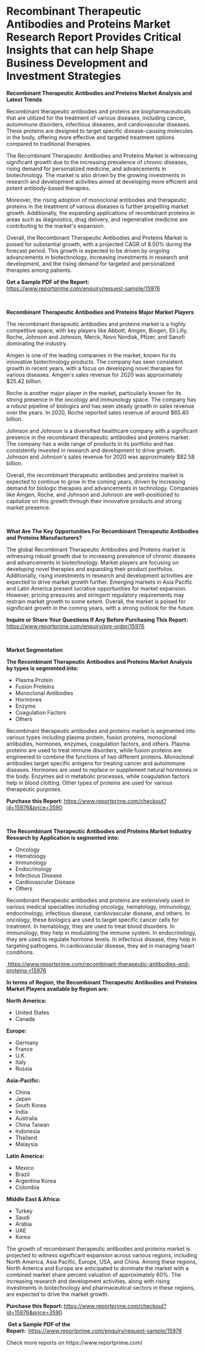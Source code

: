 <p><h1>Recombinant Therapeutic Antibodies and Proteins Market Research Report Provides Critical Insights that can help Shape Business Development and Investment Strategies</h1></p><p><strong>Recombinant Therapeutic Antibodies and Proteins Market Analysis and Latest Trends</strong></p>
<p><p>Recombinant therapeutic antibodies and proteins are biopharmaceuticals that are utilized for the treatment of various diseases, including cancer, autoimmune disorders, infectious diseases, and cardiovascular diseases. These proteins are designed to target specific disease-causing molecules in the body, offering more effective and targeted treatment options compared to traditional therapies.</p><p>The Recombinant Therapeutic Antibodies and Proteins Market is witnessing significant growth due to the increasing prevalence of chronic diseases, rising demand for personalized medicine, and advancements in biotechnology. The market is also driven by the growing investments in research and development activities aimed at developing more efficient and potent antibody-based therapies.</p><p>Moreover, the rising adoption of monoclonal antibodies and therapeutic proteins in the treatment of various diseases is further propelling market growth. Additionally, the expanding applications of recombinant proteins in areas such as diagnostics, drug delivery, and regenerative medicine are contributing to the market's expansion.</p><p>Overall, the Recombinant Therapeutic Antibodies and Proteins Market is poised for substantial growth, with a projected CAGR of 8.00% during the forecast period. This growth is expected to be driven by ongoing advancements in biotechnology, increasing investments in research and development, and the rising demand for targeted and personalized therapies among patients.</p></p>
<p><strong>Get a Sample PDF of the Report:&nbsp;</strong> <a href="https://www.reportprime.com/enquiry/request-sample/15976">https://www.reportprime.com/enquiry/request-sample/15976</a></p>
<p>&nbsp;</p>
<p><strong>Recombinant Therapeutic Antibodies and Proteins Major Market Players</strong></p>
<p><p>The recombinant therapeutic antibodies and proteins market is a highly competitive space, with key players like Abbott, Amgen, Biogen, Eli Lilly, Roche, Johnson and Johnson, Merck, Novo Nordisk, Pfizer, and Sanofi dominating the industry.</p><p>Amgen is one of the leading companies in the market, known for its innovative biotechnology products. The company has seen consistent growth in recent years, with a focus on developing novel therapies for various diseases. Amgen's sales revenue for 2020 was approximately $25.42 billion.</p><p>Roche is another major player in the market, particularly known for its strong presence in the oncology and immunology space. The company has a robust pipeline of biologics and has seen steady growth in sales revenue over the years. In 2020, Roche reported sales revenue of around $65.40 billion.</p><p>Johnson and Johnson is a diversified healthcare company with a significant presence in the recombinant therapeutic antibodies and proteins market. The company has a wide range of products in its portfolio and has consistently invested in research and development to drive growth. Johnson and Johnson's sales revenue for 2020 was approximately $82.58 billion.</p><p>Overall, the recombinant therapeutic antibodies and proteins market is expected to continue to grow in the coming years, driven by increasing demand for biologic therapies and advancements in technology. Companies like Amgen, Roche, and Johnson and Johnson are well-positioned to capitalize on this growth through their innovative products and strong market presence.</p></p>
<p>&nbsp;</p>
<p><strong>What Are The Key Opportunities For Recombinant Therapeutic Antibodies and Proteins Manufacturers?</strong></p>
<p><p>The global Recombinant Therapeutic Antibodies and Proteins market is witnessing robust growth due to increasing prevalence of chronic diseases and advancements in biotechnology. Market players are focusing on developing novel therapies and expanding their product portfolios. Additionally, rising investments in research and development activities are expected to drive market growth further. Emerging markets in Asia Pacific and Latin America present lucrative opportunities for market expansion. However, pricing pressures and stringent regulatory requirements may restrain market growth to some extent. Overall, the market is poised for significant growth in the coming years, with a strong outlook for the future.</p></p>
<p><strong>Inquire or Share Your Questions If Any Before Purchasing This Report:</strong> <a href="https://www.reportprime.com/enquiry/pre-order/15976">https://www.reportprime.com/enquiry/pre-order/15976</a></p>
<p>&nbsp;</p>
<p><strong>Market Segmentation</strong></p>
<p><strong>The Recombinant Therapeutic Antibodies and Proteins Market Analysis by types is segmented into:</strong></p>
<p><ul><li>Plasma Protein</li><li>Fusion Proteins</li><li>Monoclonal Antibodies</li><li>Hormones</li><li>Enzyme</li><li>Coagulation Factors</li><li>Others</li></ul></p>
<p><p>Recombinant therapeutic antibodies and proteins market is segmented into various types including plasma protein, fusion proteins, monoclonal antibodies, hormones, enzymes, coagulation factors, and others. Plasma proteins are used to treat immune disorders, while fusion proteins are engineered to combine the functions of two different proteins. Monoclonal antibodies target specific antigens for treating cancer and autoimmune diseases. Hormones are used to replace or supplement natural hormones in the body. Enzymes aid in metabolic processes, while coagulation factors help in blood clotting. Other types of proteins are used for various therapeutic purposes.</p></p>
<p><strong>Purchase this Report:&nbsp;</strong><a href="https://www.reportprime.com/checkout?id=15976&price=3590">https://www.reportprime.com/checkout?id=15976&price=3590</a></p>
<p>&nbsp;</p>
<p><strong>The Recombinant Therapeutic Antibodies and Proteins Market Industry Research by Application is segmented into:</strong></p>
<p><ul><li>Oncology</li><li>Hematology</li><li>Immunology</li><li>Endocrinology</li><li>Infectious Disease</li><li>Cardiovascular Disease</li><li>Others</li></ul></p>
<p><p>Recombinant therapeutic antibodies and proteins are extensively used in various medical specialties including oncology, hematology, immunology, endocrinology, infectious disease, cardiovascular disease, and others. In oncology, these biologics are used to target specific cancer cells for treatment. In hematology, they are used to treat blood disorders. In immunology, they help in modulating the immune system. In endocrinology, they are used to regulate hormone levels. In infectious disease, they help in targeting pathogens. In cardiovascular disease, they aid in managing heart conditions.</p></p>
<p><a href="https://www.reportprime.com/recombinant-therapeutic-antibodies-and-proteins-r15976">&nbsp;https://www.reportprime.com/recombinant-therapeutic-antibodies-and-proteins-r15976</a></p>
<p><strong>In terms of Region, the Recombinant Therapeutic Antibodies and Proteins Market Players available by Region are:</strong></p>
<p>
    <p> <strong> North America: </strong>
        <ul>
            <li>United States</li>
            <li>Canada</li>
        </ul>
        </p> 
    <p> <strong> Europe: </strong>
        <ul>
            <li>Germany</li>
            <li>France</li>
            <li>U.K.</li>
            <li>Italy</li>
            <li>Russia</li>
        </ul>
        </p> 
    <p> <strong> Asia-Pacific: </strong>
        <ul>
            <li>China</li>
            <li>Japan</li>
            <li>South Korea</li>
            <li>India</li>
            <li>Australia</li>
            <li>China Taiwan</li>
            <li>Indonesia</li>
            <li>Thailand</li>
            <li>Malaysia</li>
        </ul>
        </p> 
    <p> <strong> Latin America: </strong>
        <ul>
            <li>Mexico</li>
            <li>Brazil</li>
            <li>Argentina Korea</li>
            <li>Colombia</li>
        </ul>
        </p> 
    <p> <strong> Middle East & Africa: </strong>
        <ul>
            <li>Turkey</li>
            <li>Saudi</li>
            <li>Arabia</li>
            <li>UAE</li>
            <li>Korea</li>
        </ul>
    </p>
    </p>
<p><p>The growth of recombinant therapeutic antibodies and proteins market is projected to witness significant expansion across various regions, including North America, Asia Pacific, Europe, USA, and China. Among these regions, North America and Europe are anticipated to dominate the market with a combined market share percent valuation of approximately 60%. The increasing research and development activities, along with rising investments in biotechnology and pharmaceutical sectors in these regions, are expected to drive the market growth.</p></p>
<p><strong>Purchase this Report: </strong><a href="https://www.reportprime.com/checkout?id=15976&price=3590">https://www.reportprime.com/checkout?id=15976&price=3590</a></p>
<p>&nbsp;<strong>Get a Sample PDF of the Report:&nbsp;&nbsp;</strong><a href="https://www.reportprime.com/enquiry/request-sample/15976">https://www.reportprime.com/enquiry/request-sample/15976</a></p>
<p><strong></strong></p>
<p>Check more reports on https://www.reportprime.com/</p>